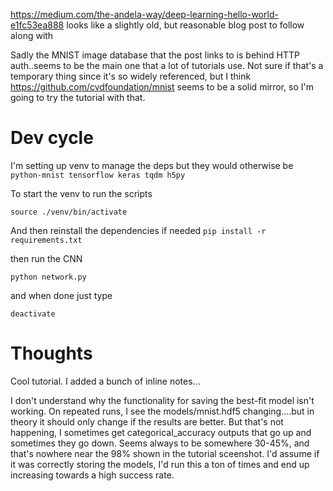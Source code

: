 <https://medium.com/the-andela-way/deep-learning-hello-world-e1fc53ea888> looks like a slightly old, but reasonable blog post to follow along with

Sadly the MNIST image database that the post links to is behind HTTP auth..seems to be the main one that a lot of tutorials use. Not sure if that's a temporary thing since it's so widely referenced, but I think <https://github.com/cvdfoundation/mnist> seems to be a solid mirror, so I'm going to try the tutorial with that. 

# Dev cycle

I'm setting up venv to manage the deps but they would otherwise be
`python-mnist tensorflow keras tqdm h5py`

To start the venv to run the scripts

`source ./venv/bin/activate`

And then reinstall the dependencies if needed
`pip install -r requirements.txt`

then run the CNN

`python network.py`

and when done just type 

`deactivate`

# Thoughts

Cool tutorial. I added a bunch of inline notes... 

I don't understand why the functionality for saving the best-fit model isn't working. On repeated runs, I see the models/mnist.hdf5 changing....but in theory it should only change if the results are better. But that's not happening, I sometimes get categorical_accuracy outputs that go up and sometimes they go down. Seems always to be somewhere 30-45%, and that's nowhere near the 98% shown in the tutorial sceenshot. I'd assume if it was correctly storing the models, I'd run this a ton of times and end up increasing towards a high success rate.
